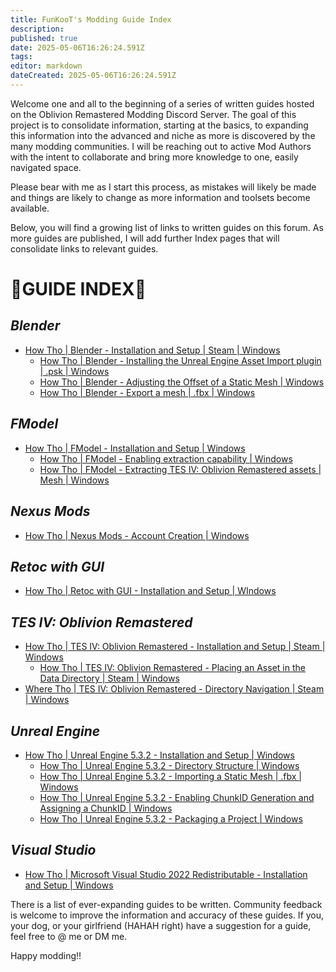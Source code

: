 ```yaml
---
title: FunKooT's Modding Guide Index
description: 
published: true
date: 2025-05-06T16:26:24.591Z
tags: 
editor: markdown
dateCreated: 2025-05-06T16:26:24.591Z
---
```


Welcome one and all to the beginning of a series of written guides hosted on the Oblivion Remastered Modding Discord Server. The goal of this project is to consolidate information, starting at the basics, to expanding this information into the advanced and niche as more is discovered by the many modding communities. I will be reaching out to active Mod Authors with the intent to collaborate and bring more knowledge to one, easily navigated space.

Please bear with me as I start this process, as mistakes will likely be made and things are likely to change as more information and toolsets become available.

Below, you will find a growing list of links to written guides on this forum. As more guides are published, I will add further Index pages that will consolidate links to relevant guides.

# 🥬**GUIDE INDEX**🥬

## *Blender*
- [How Tho | Blender - Installation and Setup | Steam | Windows](https://discordapp.com/channels/1364356029932109976/1367393258535129098)
  - [How Tho | Blender - Installing the Unreal Engine Asset Import plugin | .psk | Windows](https://discordapp.com/channels/1364356029932109976/1367703345438920724)
  - [How Tho | Blender - Adjusting the Offset of a Static Mesh | Windows](https://discordapp.com/channels/1364356029932109976/1367865278884479056)
  - [How Tho | Blender - Export a mesh | .fbx | Windows](https://discordapp.com/channels/1364356029932109976/1367872643415543868)

## *FModel*
- [How Tho | FModel - Installation and Setup | Windows](https://discordapp.com/channels/1364356029932109976/1367206203893092423)
  - [How Tho | FModel - Enabling extraction capability | Windows](https://discordapp.com/channels/1364356029932109976/1367218256540336150)
  - [How Tho | FModel - Extracting TES IV: Oblivion Remastered assets | Mesh | Windows](https://discordapp.com/channels/1364356029932109976/1367331368643858545)

## *Nexus Mods*
- [How Tho | Nexus Mods - Account Creation | Windows](https://discord.com/channels/1364356029932109976/1368855944456568842)

## *Retoc with GUI*
- [How Tho | Retoc with GUI - Installation and Setup | WIndows](https://discord.com/channels/1364356029932109976/1368857067925930004)

## *TES IV: Oblivion Remastered*
- [How Tho | TES IV: Oblivion Remastered - Installation and Setup | Steam | Windows](https://discordapp.com/channels/1364356029932109976/1368414819442491533)
  - [How Tho | TES IV: Oblivion Remastered - Placing an Asset in the Data Directory | Steam | Windows](https://discordapp.com/channels/1364356029932109976/1368494383493681152)
- [Where Tho | TES IV: Oblivion Remastered - Directory Navigation | Steam | Windows](https://discordapp.com/channels/1364356029932109976/1368430821823741994)

## *Unreal Engine*
- [How Tho | Unreal Engine 5.3.2 - Installation and Setup | Windows](https://discord.com/channels/1364356029932109976/1366630797930659850)
  - [How Tho | Unreal Engine 5.3.2 - Directory Structure | Windows](https://discordapp.com/channels/1364356029932109976/1368092139069898803)
  - [How Tho | Unreal Engine 5.3.2 - Importing a Static Mesh | .fbx | Windows](https://discordapp.com/channels/1364356029932109976/1368320050066620476)
  - [How Tho | Unreal Engine 5.3.2 - Enabling ChunkID Generation and Assigning a ChunkID | Windows](https://discordapp.com/channels/1364356029932109976/1368351697956634715)
  - [How Tho | Unreal Engine 5.3.2 - Packaging a Project | Windows](https://discordapp.com/channels/1364356029932109976/1368366862982971412)

## *Visual Studio*
- [How Tho | Microsoft Visual Studio 2022 Redistributable - Installation and Setup | Windows](https://discord.com/channels/1364356029932109976/1366946966625583144)

There is a list of ever-expanding guides to be written. Community feedback is welcome to improve the information and accuracy of these guides. If you, your dog, or your girlfriend (HAHAH right) have a suggestion for a guide, feel free to @ me or DM me.

Happy modding!!
